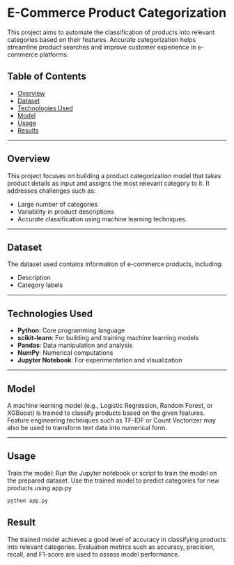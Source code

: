# E-Commerce Product Categorization

This project aims to automate the classification of products into relevant categories based on their features. Accurate categorization helps streamline product searches and improve customer experience in e-commerce platforms.

## Table of Contents
- [Overview](#overview)
- [Dataset](#dataset)
- [Technologies Used](#technologies-used)
- [Model](#model)
- [Usage](#usage)
- [Results](#results)

---

## Overview
This project focuses on building a product categorization model that takes product details as input and assigns the most relevant category to it. It addresses challenges such as:
- Large number of categories
- Variability in product descriptions
- Accurate classification using machine learning techniques.

---

## Dataset
The dataset used contains information of e-commerce products, including:
- Description
- Category labels

---

## Technologies Used
- **Python**: Core programming language  
- **scikit-learn**: For building and training machine learning models  
- **Pandas**: Data manipulation and analysis  
- **NumPy**: Numerical computations  
- **Jupyter Notebook**: For experimentation and visualization

---

## Model
A machine learning model (e.g., Logistic Regression, Random Forest, or XGBoost) is trained to classify products based on the given features. Feature engineering techniques such as TF-IDF or Count Vectorizer may also be used to transform text data into numerical form.

---

## Usage

Train the model:
Run the Jupyter notebook or script to train the model on the prepared dataset.
Use the trained model to predict categories for new products using app.py 
   ```bash
   python app.py
```

## Result

The trained model achieves a good level of accuracy in classifying products into relevant categories. Evaluation metrics such as accuracy, precision, recall, and F1-score are used to assess model performance.


